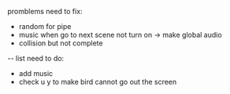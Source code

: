 promblems need to fix:

- random for pipe
- music when go to next scene not turn on -> make global audio
- collision but not complete



--
list need to do:
- add music
- check u y to make bird cannot go out the screen
